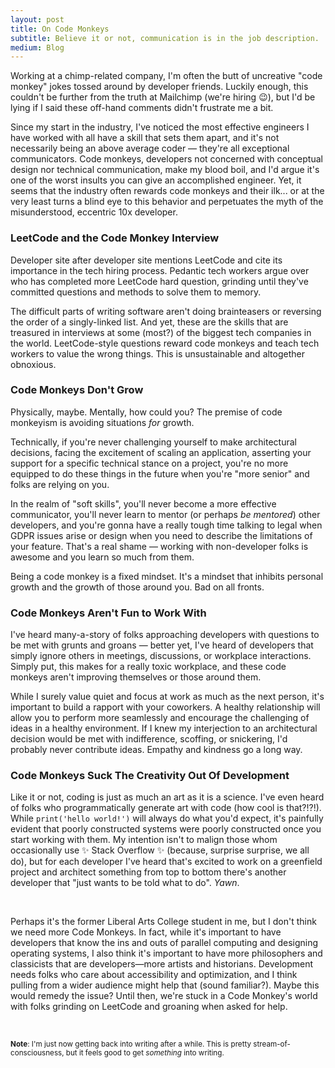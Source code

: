 ```yaml
---
layout: post
title: On Code Monkeys
subtitle: Believe it or not, communication is in the job description.
medium: Blog
---
```


Working at a chimp-related company, I'm often the butt of uncreative "code monkey" jokes tossed around by developer friends. Luckily enough, this couldn't be further from the truth at Mailchimp (we're hiring 😉), but I'd be lying if I said these off-hand comments didn't frustrate me a bit.

Since my start in the industry, I've noticed the most effective engineers I have worked with all have a skill that sets them apart, and it's not necessarily being an above average coder &mdash; they're all exceptional communicators. Code monkeys, developers not concerned with conceptual design nor technical communication, make my blood boil, and I'd argue it's one of the worst insults you can give an accomplished engineer. Yet, it seems that the industry often rewards code monkeys and their ilk... or at the very least turns a blind eye to this behavior and perpetuates the myth of the misunderstood, eccentric 10x developer.

### LeetCode and the Code Monkey Interview

Developer site after developer site mentions LeetCode and cite its importance in the tech hiring process. Pedantic tech workers argue over who has completed more LeetCode hard question, grinding until they've committed questions and methods to solve them to memory.

The difficult parts of writing software aren't doing brainteasers or reversing the order of a singly-linked list. And yet, these are the skills that are treasured in interviews at some (most?) of the biggest tech companies in the world. LeetCode-style questions reward code monkeys and teach tech workers to value the wrong things. This is unsustainable and altogether obnoxious.

### Code Monkeys Don't Grow

Physically, maybe. Mentally, how could you? The premise of code monkeyism is avoiding situations _for_ growth.

Technically, if you're never challenging yourself to make architectural decisions, facing the excitement of scaling an application, asserting your support for a specific technical stance on a project, you're no more equipped to do these things in the future when you're "more senior" and folks are relying on you.

In the realm of "soft skills", you'll never become a more effective communicator, you'll never learn to mentor (or perhaps _be mentored_) other developers, and you're gonna have a really tough time talking to legal when GDPR issues arise or design when you need to describe the limitations of your feature. That's a real shame &mdash; working with non-developer folks is awesome and you learn so much from them.

Being a code monkey is a fixed mindset. It's a mindset that inhibits personal growth and the growth of those around you. Bad on all fronts.

### Code Monkeys Aren't Fun to Work With

I've heard many-a-story of folks approaching developers with questions to be met with grunts and groans &mdash; better yet, I've heard of developers that simply ignore others in meetings, discussions, or workplace interactions. Simply put, this makes for a really toxic workplace, and these code monkeys aren't improving themselves or those around them.

While I surely value quiet and focus at work as much as the next person, it's important to build a rapport with your coworkers. A healthy relationship will allow you to perform more seamlessly and encourage the challenging of ideas in a healthy environment. If I knew my interjection to an architectural decision would be met with indifference, scoffing, or snickering, I'd probably never contribute ideas. Empathy and kindness go a long way.

### Code Monkeys Suck The Creativity Out Of Development

Like it or not, coding is just as much an art as it is a science. I've even heard of folks who programmatically generate art with code (how cool is that?!?!). While `print('hello world!')` will always do what you'd expect, it's painfully evident that poorly constructed systems were poorly constructed once you start working with them. My intention isn't to malign those whom occasionally use ✨ Stack Overflow ✨ (because, surprise surprise, we all do), but for each developer I've heard that's excited to work on a greenfield project and architect something from top to bottom there's another developer that "just wants to be told what to do". _Yawn_.

<br />

Perhaps it's the former Liberal Arts College student in me, but I don't think we need more Code Monkeys. In fact, while it's important to have developers that know the ins and outs of parallel computing and designing operating systems, I also think it's important to have more philosophers and classicists that are developers&mdash;more artists and historians. Development needs folks who care about accessibility and optimization, and I think pulling from a wider audience might help that (sound familiar?). Maybe this would remedy the issue? Until then, we're stuck in a Code Monkey's world with folks grinding on LeetCode and groaning when asked for help.


<div class="hr">&nbsp;</div>

<sub>**Note**: I'm just now getting back into writing after a while. This is pretty stream-of-consciousness, but it feels good to get _something_ into writing.</sub>
